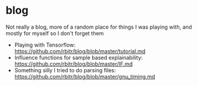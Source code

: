 # blog

Not really a blog, more of a random place for things I was playing with, and mostly for myself so I don't forget them

- Playing with Tensorflow: https://github.com/rbitr/blog/blob/master/tutorial.md 
- Influence functions for sample based explainability: https://github.com/rbitr/blog/blob/master/IF.md
- Something silly I tried to do parsing files: https://github.com/rbitr/blog/blob/master/gnu_timing.md
